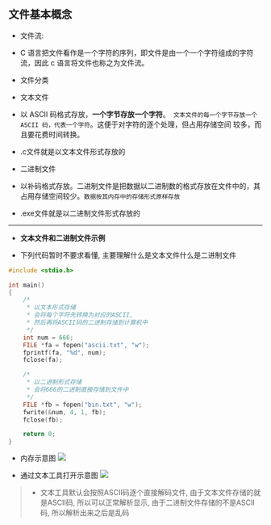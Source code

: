 ## 文件基本概念

- 文件流:

+  C 语言把文件看作是一个字符的序列，即文件是由一个一个字符组成的字符流，因此 c 语言将文件也称之为文件流。

- 文件分类

+ 文本文件
+ 以 ASCII 码格式存放，**一个字节存放一个字符**。` 文本文件的每一个字节存放一个 ASCII 码，代表一个字符`。这便于对字符的逐个处理，但占用存储空间
  较多，而且要花费时间转换。
+ .c文件就是以文本文件形式存放的

+ 二进制文件
+ 以补码格式存放。二进制文件是把数据以二进制数的格式存放在文件中的，其占用存储空间较少。`数据按其内存中的存储形式原样存放`
+ .exe文件就是以二进制文件形式存放的

---

- **文本文件和二进制文件示例**

+ 下列代码暂时不要求看懂, 主要理解什么是文本文件什么是二进制文件

```c
#include <stdio.h>

int main()
{
    /*
     * 以文本形式存储
     * 会将每个字符先转换为对应的ASCII,
     * 然后再将ASCII码的二进制存储到计算机中
     */
    int num = 666;
    FILE *fa = fopen("ascii.txt", "w");
    fprintf(fa, "%d", num);
    fclose(fa);

    /*
     * 以二进制形式存储
     * 会将666的二进制直接存储到文件中
     */
    FILE *fb = fopen("bin.txt", "w");
    fwrite(&num, 4, 1, fb);
    fclose(fb);

    return 0;
}
```

- 内存示意图
  ![](https://img-blog.csdnimg.cn/img_convert/a989b57283bdbcd82ae8bfb0c6fb4b8d.png)

- 通过文本工具打开示意图
  ![](https://img-blog.csdnimg.cn/img_convert/61ccbc31fd2ed870fde8de4598d52ee3.png)

>+ 文本工具默认会按照ASCII码逐个直接解码文件, 由于文本文件存储的就是ASCII码, 所以可以正常解析显示, 由于二进制文件存储的不是ASCII码, 所以解析出来之后是乱码



